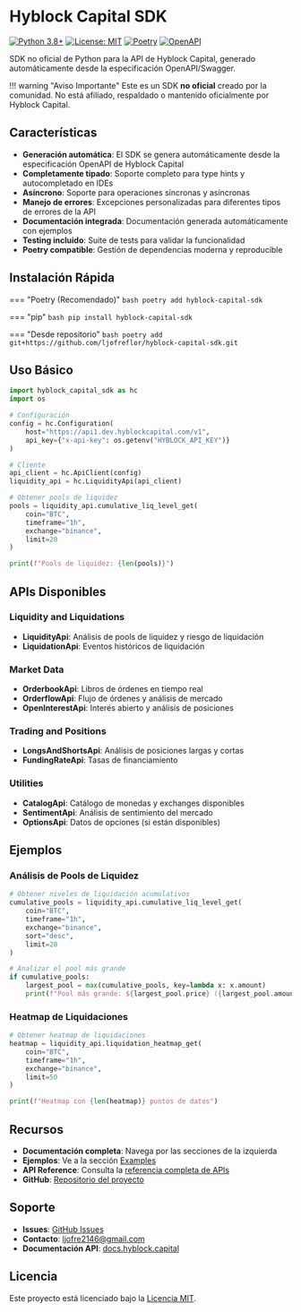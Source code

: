 # Hyblock Capital SDK

[![Python 3.8+](https://img.shields.io/badge/python-3.8+-blue.svg)](https://www.python.org/downloads/)
[![License: MIT](https://img.shields.io/badge/License-MIT-yellow.svg)](https://opensource.org/licenses/MIT)
[![Poetry](https://img.shields.io/badge/dependency%20manager-poetry-blue)](https://python-poetry.org/)
[![OpenAPI](https://img.shields.io/badge/OpenAPI-3.0-green.svg)](https://swagger.io/specification/)

SDK no oficial de Python para la API de Hyblock Capital, generado automáticamente desde la especificación OpenAPI/Swagger.

!!! warning "Aviso Importante"
    Este es un SDK **no oficial** creado por la comunidad. No está afiliado, respaldado o mantenido oficialmente por Hyblock Capital.

## Características

- **Generación automática**: El SDK se genera automáticamente desde la especificación OpenAPI de Hyblock Capital
- **Completamente tipado**: Soporte completo para type hints y autocompletado en IDEs
- **Asíncrono**: Soporte para operaciones síncronas y asíncronas
- **Manejo de errores**: Excepciones personalizadas para diferentes tipos de errores de la API
- **Documentación integrada**: Documentación generada automáticamente con ejemplos
- **Testing incluido**: Suite de tests para validar la funcionalidad
- **Poetry compatible**: Gestión de dependencias moderna y reproducible

## Instalación Rápida

=== "Poetry (Recomendado)"
    ```bash
    poetry add hyblock-capital-sdk
    ```

=== "pip"
    ```bash
    pip install hyblock-capital-sdk
    ```

=== "Desde repositorio"
    ```bash
    poetry add git+https://github.com/ljofreflor/hyblock-capital-sdk.git
    ```

## Uso Básico

```python
import hyblock_capital_sdk as hc
import os

# Configuración
config = hc.Configuration(
    host="https://api1.dev.hyblockcapital.com/v1",
    api_key={"x-api-key": os.getenv("HYBLOCK_API_KEY")}
)

# Cliente
api_client = hc.ApiClient(config)
liquidity_api = hc.LiquidityApi(api_client)

# Obtener pools de liquidez
pools = liquidity_api.cumulative_liq_level_get(
    coin="BTC",
    timeframe="1h",
    exchange="binance",
    limit=20
)

print(f"Pools de liquidez: {len(pools)}")
```

## APIs Disponibles

### Liquidity and Liquidations
- **LiquidityApi**: Análisis de pools de liquidez y riesgo de liquidación
- **LiquidationApi**: Eventos históricos de liquidación

### Market Data
- **OrderbookApi**: Libros de órdenes en tiempo real
- **OrderflowApi**: Flujo de órdenes y análisis de mercado
- **OpenInterestApi**: Interés abierto y análisis de posiciones

### Trading and Positions
- **LongsAndShortsApi**: Análisis de posiciones largas y cortas
- **FundingRateApi**: Tasas de financiamiento

### Utilities
- **CatalogApi**: Catálogo de monedas y exchanges disponibles
- **SentimentApi**: Análisis de sentimiento del mercado
- **OptionsApi**: Datos de opciones (si están disponibles)

## Ejemplos

### Análisis de Pools de Liquidez

```python
# Obtener niveles de liquidación acumulativos
cumulative_pools = liquidity_api.cumulative_liq_level_get(
    coin="BTC",
    timeframe="1h",
    exchange="binance",
    sort="desc",
    limit=20
)

# Analizar el pool más grande
if cumulative_pools:
    largest_pool = max(cumulative_pools, key=lambda x: x.amount)
    print(f"Pool más grande: ${largest_pool.price} ({largest_pool.amount} BTC)")
```

### Heatmap de Liquidaciones

```python
# Obtener heatmap de liquidaciones
heatmap = liquidity_api.liquidation_heatmap_get(
    coin="BTC",
    timeframe="1h",
    exchange="binance",
    limit=50
)

print(f"Heatmap con {len(heatmap)} puntos de datos")
```

## Recursos

- **Documentación completa**: Navega por las secciones de la izquierda
- **Ejemplos**: Ve a la sección [Examples](examples/basic-usage.md)
- **API Reference**: Consulta la [referencia completa de APIs](api/client.md)
- **GitHub**: [Repositorio del proyecto](https://github.com/ljofreflor/hyblock-capital-sdk)

## Soporte

- **Issues**: [GitHub Issues](https://github.com/ljofreflor/hyblock-capital-sdk/issues)
- **Contacto**: ljofre2146@gmail.com
- **Documentación API**: [docs.hyblock.capital](https://docs.hyblock.capital)

## Licencia

Este proyecto está licenciado bajo la [Licencia MIT](about/license.md).
